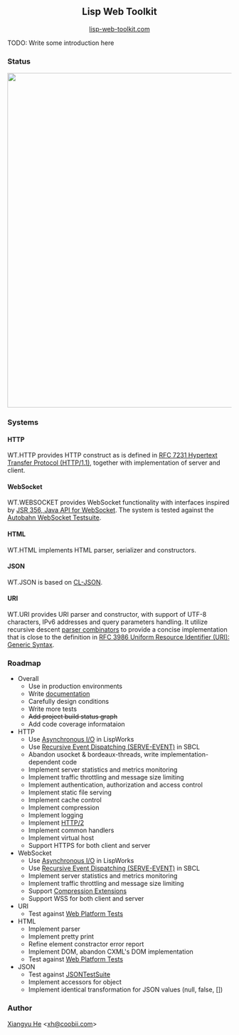 <h2 align="center">Lisp Web Toolkit</h2>

<p align="center">
    <a href="https://lisp-web-toolkit.com">lisp-web-toolkit.com</a>
</p>

TODO: Write some introduction here

### Status

<a href="https://lisp-web-toolkit.com/status">
    <img src="https://lisp-web-toolkit.com/status.png" width="750">
</a>

### Systems

#### HTTP
WT.HTTP provides HTTP construct as is defined in [RFC 7231 Hypertext Transfer Protocol (HTTP/1.1)](https://www.ietf.org/rfc/rfc7231.txt), together with implementation of server and client.

#### WebSocket
WT.WEBSOCKET provides WebSocket functionality with interfaces inspired by [JSR 356, Java API for WebSocket](https://www.oracle.com/technetwork/articles/java/jsr356-1937161.html). The system is tested against the [Autobahn WebSocket Testsuite](https://github.com/crossbario/autobahn-testsuite).

#### HTML
WT.HTML implements HTML parser, serializer and constructors.

#### JSON
WT.JSON is based on [CL-JSON](https://common-lisp.net/project/cl-json/cl-json.html).

#### URI
WT.URI provides URI parser and constructor, with support of UTF-8 characters, IPv6 addresses and query parameters handling. It utilize recursive descent [parser combinators](https://www.cs.nott.ac.uk/~pszgmh/monparsing.pdf) to provide a concise implementation that is close to the definition in [RFC 3986 Uniform Resource Identifier (URI): Generic Syntax](https://tools.ietf.org/html/rfc3986).

### Roadmap

* Overall
  * Use in production environments
  * Write [documentation](https://lisp-web-toolkit.com)
  * Carefully design conditions
  * Write more tests
  * <s>Add project build status graph</s>
  * Add code coverage informataion
* HTTP
  * Use [Asynchronous I/O](http://www.lispworks.com/documentation/lw71/LW/html/lw-192.htm) in LispWorks
  * Use [Recursive Event Dispatching (SERVE-EVENT)](https://github.com/sbcl/sbcl/blob/master/src/code/serve-event.lisp) in SBCL 
  * Abandon usocket & bordeaux-threads, write implementation-dependent code
  * Implement server statistics and metrics monitoring
  * Implement traffic throttling and message size limiting
  * Implement authentication, authorization and access control
  * Implement static file serving
  * Implement cache control
  * Implement compression
  * Implement logging
  * Implement [HTTP/2](https://tools.ietf.org/html/rfc7540)
  * Implement common handlers
  * Implement virtual host
  * Support HTTPS for both client and server
* WebSocket
  * Use [Asynchronous I/O](http://www.lispworks.com/documentation/lw71/LW/html/lw-192.htm) in LispWorks
  * Use [Recursive Event Dispatching (SERVE-EVENT)](https://github.com/sbcl/sbcl/blob/master/src/code/serve-event.lisp) in SBCL
  * Implement server statistics and metrics monitoring
  * Implement traffic throttling and message size limiting
  * Support [Compression Extensions](https://tools.ietf.org/html/rfc7692)
  * Support WSS for both client and server
* URI
  * Test against [Web Platform Tests](https://github.com/web-platform-tests/wpt)
* HTML
  * Implement parser
  * Implement pretty print
  * Refine element constractor error report
  * Implement DOM, abandon CXML's DOM implementation
  * Test against [Web Platform Tests](https://github.com/web-platform-tests/wpt)
* JSON
  * Test against [JSONTestSuite](https://github.com/nst/JSONTestSuite)
  * Implement accessors for object
  * Implement identical transformation for JSON values (null, false, [])

### Author
[Xiangyu He](https://xh.coobii.com) <[xh@coobii.com](mailto:xh@coobii.com)>
